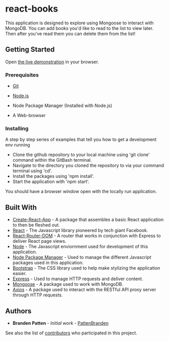 # react-books

This application is designed to explore using Mongoose to interact with MongoDB. You can add books you'd like to read to the list to view later. Then after you've read them you can delete them from the list!

## Getting Started

Open [the live demonstration](https://books-react-bp.herokuapp.com/) in your browser.

### Prerequisites

* [Git](https://gitforwindows.org/)

* [Node.js](Nodejs.org)

* Node Package Manager (Installed with Node.js)

* A Web-browser


### Installing

A step by step series of examples that tell you how to get a development env running

* Clone the github repository to your local machine using 'git clone' command within the GitBash terminal.
* Navigate to the directory you cloned the repository to via your command terminal using 'cd'.
* Install the packages using 'npm install'.
* Start the application with 'npm start'.

You should have a browser window open with the locally run application.

## Built With

* [Create-React-App](https://reactjs.org/docs/create-a-new-react-app.html) - A package that assembles a basic React application to then be fleshed out.
* [React](https://www.npmjs.com/package/react) - The Javascript library pioneered by tech giant Facebook.
* [React-Router-DOM](https://www.npmjs.com/package/react-router-dom) - A router that works in conjunction with Express to deliver React page views.
* [Node](Nodejs.org) - The Javascript enviornment used for development of this application.
* [Node Package Manager](https://www.npmjs.com/) - Used to manage the different Javascript packages used in this application.
* [Bootstrap](https://getbootstrap.com/) - The CSS library used to help make stylizing the application easier.
* [Express](https://www.npmjs.com/package/express) - Used to manage HTTP requests and deliver content.
* [Mongoose](https://www.npmjs.com/package/mongoose) - A package used to work with MongoDB.
* [Axios](https://www.npmjs.com/package/axios) - A package used to interact with the RESTful API proxy server through HTTP requests.


## Authors

* **Branden Patten** - *Initial work* - [PattenBranden](https://github.com/pattenbranden)

See also the list of [contributors](https://github.com/pattenbranden/react-books/graphs/contributors) who participated in this project.

